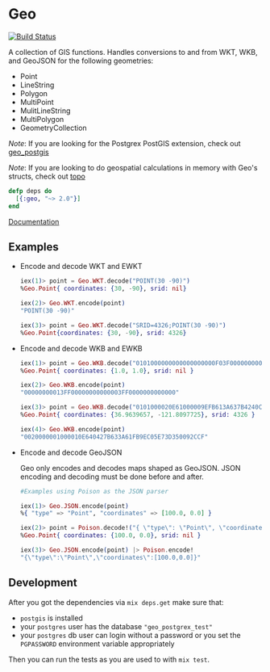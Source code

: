 # Geo

[![Build Status](https://travis-ci.org/bryanjos/geo.svg?branch=master)](https://travis-ci.org/bryanjos/geo)

A collection of GIS functions. Handles conversions to and from WKT, WKB, and GeoJSON for the following geometries:

* Point
* LineString
* Polygon
* MultiPoint
* MulitLineString
* MultiPolygon
* GeometryCollection

*Note*: If you are looking for the Postgrex PostGIS extension, check out [geo_postgis](https://github.com/bryanjos/geo_postgis)

*Note*: If you are looking to do geospatial calculations in memory with Geo's structs, check out [topo](https://github.com/pkinney/topo)

```elixir
defp deps do
  [{:geo, "~> 2.0"}]
end
```

[Documentation](http://hexdocs.pm/geo)


## Examples


* Encode and decode WKT and EWKT

  ```elixir
  iex(1)> point = Geo.WKT.decode("POINT(30 -90)")
  %Geo.Point{ coordinates: {30, -90}, srid: nil}

  iex(2)> Geo.WKT.encode(point)
  "POINT(30 -90)"

  iex(3)> point = Geo.WKT.decode("SRID=4326;POINT(30 -90)")
  %Geo.Point{coordinates: {30, -90}, srid: 4326}
  ```


* Encode and decode WKB and EWKB

  ```elixir
  iex(1)> point = Geo.WKB.decode("0101000000000000000000F03F000000000000F03F")
  %Geo.Point{ coordinates: {1.0, 1.0}, srid: nil }

  iex(2)> Geo.WKB.encode(point)
  "00000000013FF00000000000003FF0000000000000"

  iex(3)> point = Geo.WKB.decode("0101000020E61000009EFB613A637B4240CF2C0950D3735EC0")
  %Geo.Point{ coordinates: {36.9639657, -121.8097725}, srid: 4326 }

  iex(4)> Geo.WKB.encode(point)
  "0020000001000010E640427B633A61FB9EC05E73D350092CCF"
  ```

* Encode and decode GeoJSON


  Geo only encodes and decodes maps shaped as GeoJSON. JSON encoding and decoding must
  be done before and after.

  ```elixir
  #Examples using Poison as the JSON parser

  iex(1)> Geo.JSON.encode(point)
  %{ "type" => "Point", "coordinates" => [100.0, 0.0] }

  iex(2)> point = Poison.decode!("{ \"type\": \"Point\", \"coordinates\": [100.0, 0.0] }") |> Geo.JSON.decode
  %Geo.Point{ coordinates: {100.0, 0.0}, srid: nil }

  iex(3)> Geo.JSON.encode(point) |> Poison.encode!
  "{\"type\":\"Point\",\"coordinates\":[100.0,0.0]}"
  ```

## Development

After you got the dependencies via `mix deps.get` make sure that:

* `postgis` is installed
* your `postgres` user has the database `"geo_postgrex_test"`
* your `postgres` db user can login without a password or you set the `PGPASSWORD` environment variable appropriately

Then you can run the tests as you are used to with `mix test`.
